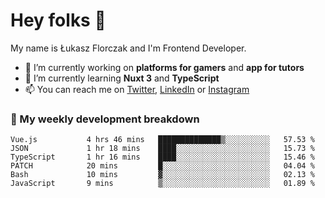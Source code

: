 # Hey folks 👋

My name is Łukasz Florczak and I'm Frontend Developer. 

- 🔭 I’m currently working on **platforms for gamers** and **app for tutors**
- 🌱 I’m currently learning **Nuxt 3** and **TypeScript**
- 📫 You can reach me on [Twitter](https://twitter.com/lukaszflorczak), [LinkedIn](https://pl.linkedin.com/in/lukasz-florczak) or [Instagram](https://instagram.com/lukaszflorczak)


### 🧮 My weekly development breakdown

<!--START_SECTION:waka-->

```text
Vue.js           4 hrs 46 mins   ██████████████▒░░░░░░░░░░   57.53 %
JSON             1 hr 18 mins    ████░░░░░░░░░░░░░░░░░░░░░   15.73 %
TypeScript       1 hr 16 mins    ████░░░░░░░░░░░░░░░░░░░░░   15.46 %
PATCH            20 mins         █░░░░░░░░░░░░░░░░░░░░░░░░   04.04 %
Bash             10 mins         ▓░░░░░░░░░░░░░░░░░░░░░░░░   02.13 %
JavaScript       9 mins          ▒░░░░░░░░░░░░░░░░░░░░░░░░   01.89 %
```

<!--END_SECTION:waka-->

<!--
**lukaszflorczak/lukaszflorczak** is a ✨ _special_ ✨ repository because its `README.md` (this file) appears on your GitHub profile.

Here are some ideas to get you started:

- 🔭 I’m currently working on ...
- 🌱 I’m currently learning ...
- 👯 I’m looking to collaborate on ...
- 🤔 I’m looking for help with ...
- 💬 Ask me about ...
- 📫 How to reach me: ...
- 😄 Pronouns: ...
- ⚡ Fun fact: ...
-->
